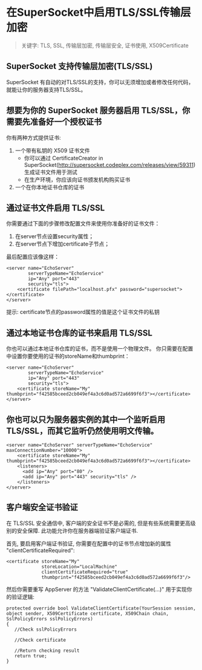 # 在SuperSocket中启用TLS/SSL传输层加密

> 关键字: TLS, SSL, 传输层加密, 传输层安全, 证书使用, X509Certificate

## SuperSocket 支持传输层加密(TLS/SSL)

SuperSocket 有自动的对TLS/SSL的支持，你可以无须增加或者修改任何代码，就能让你的服务器支持TLS/SSL。

## 想要为你的 SuperSocket 服务器启用 TLS/SSL，你需要先准备好一个授权证书

你有两种方式提供证书:

1. 一个带有私钥的 X509 证书文件
    * 你可以通过 CertificateCreator in SuperSocket(http://supersocket.codeplex.com/releases/view/59311) 生成证书文件用于测试
    * 在生产环境，你应该向证书颁发机构购买证书
2. 一个在你本地证书仓库的证书

## 通过证书文件启用 TLS/SSL

你需要通过下面的步骤修改配置文件来使用你准备好的证书文件：

1. 在server节点设置security属性；
2. 在server节点下增加certificate子节点；

最后配置应该像这样：

    <server name="EchoServer"
            serverTypeName="EchoService"
            ip="Any" port="443"
            security="tls">
        <certificate filePath="localhost.pfx" password="supersocket"></certificate>
    </server>

提示: certificate节点的password属性的值是这个证书文件的私钥

## 通过本地证书仓库的证书来启用 TLS/SSL

你也可以通过本地证书仓库的证书，而不是使用一个物理文件。 你只需要在配置中设置你要使用的证书的storeName和thumbprint：

    <server name="EchoServer"
            serverTypeName="EchoService"
            ip="Any" port="443"
            security="tls">
        <certificate storeName="My" thumbprint="‎f42585bceed2cb049ef4a3c6d0ad572a6699f6f3"></certificate>
    </server>

## 你也可以只为服务器实例的其中一个监听启用TLS/SSL，而其它监听仍然使用明文传输。

    <server name="EchoServer" serverTypeName="EchoService" maxConnectionNumber="10000">
        <certificate storeName="My" thumbprint="‎f42585bceed2cb049ef4a3c6d0ad572a6699f6f3"></certificate>
        <listeners>
          <add ip="Any" port="80" />
          <add ip="Any" port="443" security="tls" />
        </listeners>
    </server>

## 客户端安全证书验证

在 TLS/SSL 安全通信中, 客户端的安全证书不是必需的, 但是有些系统需要更高级别的安全保障. 此功能允许你在服务器端验证客户端证书.

首先, 要启用客户端证书验证, 你需要在配置中的证书节点增加新的属性 "clientCertificateRequired":

    <certificate storeName="My"
				 storeLocation="LocalMachine"
                 clientCertificateRequired="true"
                 thumbprint="‎f42585bceed2cb049ef4a3c6d0ad572a6699f6f3"/>


然后你需要重写 AppServer 的方法 "ValidateClientCertificate(...)" 用于实现你的验证逻辑:

    protected override bool ValidateClientCertificate(YourSession session, object sender, X509Certificate certificate, X509Chain chain, SslPolicyErrors sslPolicyErrors)
    {
       //Check sslPolicyErrors

	   //Check certificate

       //Return checking result
       return true;
    }